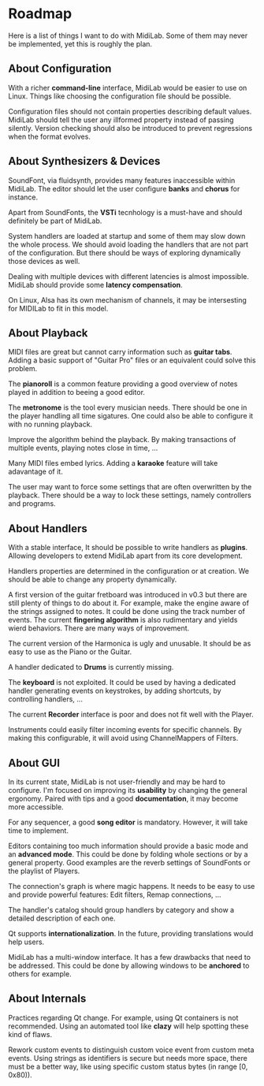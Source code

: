 # Roadmap

Here is a list of things I want to do with MidiLab.
Some of them may never be implemented, yet this is roughly the plan.

## About Configuration

With a richer **command-line** interface, MidiLab would be easier to use on Linux.
Things like choosing the configuration file should be possible.

Configuration files should not contain properties describing default values.
MidiLab should tell the user any illformed property instead of passing silently.
Version checking should also be introduced to prevent regressions when the format evolves.

## About Synthesizers & Devices

SoundFont, via fluidsynth, provides many features inaccessible within MidiLab.
The editor should let the user configure **banks** and **chorus** for instance.

Apart from SoundFonts, the **VSTi** tecnhology is a must-have and should definitely be part of MidiLab.

System handlers are loaded at startup and some of them may slow down the whole process.
We should avoid loading the handlers that are not part of the configuration.
But there should be ways of exploring dynamically those devices as well.

Dealing with multiple devices with different latencies is almost impossible.
MidiLab should provide some **latency compensation**.

On Linux, Alsa has its own mechanism of channels, it may be intersesting for MIDILab to fit in this model.

## About Playback

MIDI files are great but cannot carry information such as **guitar tabs**.
Adding a basic support of "Guitar Pro" files or an equivalent could solve this problem.

The **pianoroll** is a common feature providing a good overview of notes played in addition to beeing a good editor.

The **metronome** is the tool every musician needs. There should be one in the player handling all time sigatures.
One could also be able to configure it with no running playback.

Improve the algorithm behind the playback. By making transactions of multiple events, playing notes close in time, ...

Many MIDI files embed lyrics. Adding a **karaoke** feature will take adavantage of it.

The user may want to force some settings that are often overwritten by the playback.
There should be a way to lock these settings, namely controllers and programs.

## About Handlers

With a stable interface, It should be possible to write handlers as **plugins**.
Allowing developers to extend MidiLab apart from its core development.

Handlers properties are determined in the configuration or at creation.
We should be able to change any property dynamically.

A first version of the guitar fretboard was introduced in v0.3 but there are still plenty of things to do about it.
For example, make the engine aware of the strings assigned to notes.
It could be done using the track number of events.
The current **fingering algorithm** is also rudimentary and yields wierd behaviors.
There are many ways of improvement.

The current version of the Harmonica is ugly and unusable.
It should be as easy to use as the Piano or the Guitar.

A handler dedicated to **Drums** is currently missing.

The **keyboard** is not exploited. It could be used by having a dedicated handler
generating events on keystrokes, by adding shortcuts, by controlling handlers, ...

The current **Recorder** interface is poor and does not fit well with the Player.

Instruments could easily filter incoming events for specific channels.
By making this configurable, it will avoid using ChannelMappers of Filters.

## About GUI

In its current state, MidiLab is not user-friendly and may be hard to configure.
I'm focused on improving its **usability** by changing the general ergonomy.
Paired with tips and a good **documentation**, it may become more accessible.

For any sequencer, a good **song editor** is mandatory.
However, it will take time to implement.

Editors containing too much information should provide a basic mode and an **advanced mode**.
This could be done by folding whole sections or by a general property.
Good examples are the reverb settings of SoundFonts or the playlist of Players.

The connection's graph is where magic happens. It needs to be easy to use and provide powerful features:
Edit filters, Remap connections, ...

The handler's catalog should group handlers by category and show a detailed description of each one.

Qt supports **internationalization**. In the future, providing translations would help users.

MidiLab has a multi-window interface. It has a few drawbacks that need to be addressed.
This could be done by allowing windows to be **anchored** to others for example.

## About Internals

Practices regarding Qt change. For example, using Qt containers is not recommended.
Using an automated tool like **clazy** will help spotting these kind of flaws.

Rework custom events to distinguish custom voice event from custom meta events.
Using strings as identifiers is secure but needs more space, there must be a better way,
like using specific custom status bytes (in range [0, 0x80)).
